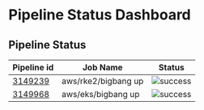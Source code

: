 # Pipeline Status Dashboard
## Pipeline Status
| Pipeline id | Job Name | Status |
|----------|--------|--------|
| [3149239](https://repo1.dso.mil/big-bang/bigbang/-/pipelines/3149239) | aws/rke2/bigbang up | ![success](https://img.shields.io/badge/Passed-green?style=flat-square) |
| [3149968](https://repo1.dso.mil/big-bang/bigbang/-/pipelines/3149968) | aws/eks/bigbang up | ![success](https://img.shields.io/badge/Passed-green?style=flat-square) |
